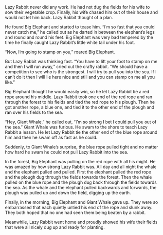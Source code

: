 Lazy Rabbit never did any work. He had not dug the fields for his wife to sow their vegetable crop. Finally, his wife chased him out of their house and would not let him back. Lazy Rabbit thought of a plan.

He found Big Elephant and started to tease him. “I’m so fast that you could never catch me,” he called out as he darted in between the elephant’s legs and round and round his feet. Big Elephant was very bad tempered by the time he finally caught Lazy Rabbit’s little white tail under his foot.

“Now, I’m going to stamp on you,” roared Big Elephant.

But Lazy Rabbit was thinking fast. “You have to lift your foot to stamp on me and then I will run away,” cried out the crafty rabbit. “We should have a competition to see who is the strongest. I will try to pull you into the sea. If I can’t do it then I will lie here nice and still and you can stamp on me all you like.”

Big Elephant thought he would easily win, so he let Lazy Rabbit tie a red rope around his middle. Lazy Rabbit took one end of the red rope and ran through the forest to his fields and tied the red rope to his plough. Then he got another rope, a blue one, and tied it to the other end of the plough and ran over his fields to the sea.

“Hey, Giant Whale,” he called out, “I’m so strong I bet I could pull you out of the sea.” Giant Whale was furious. He swam to the shore to teach Lazy Rabbit a lesson. He let Lazy Rabbit tie the other end of the blue rope around him and then he swam off as fast as he could.

Suddenly, to Giant Whale’s surprise, the blue rope pulled tight and no matter how hard he swam he could not pull Lazy Rabbit into the sea.

In the forest, Big Elephant was pulling on the red rope with all his might. He was amazed by how strong Lazy Rabbit was. All day and all night the whale and the elephant pulled and pulled. First the elephant pulled the red rope and the plough dug through the fields towards the forest. Then the whale pulled on the blue rope and the plough dug back through the fields towards the sea. As the whale and the elephant pulled backwards and forwards, the plough was pulled up and down the field, digging up the earth.

Finally, in the morning, Big Elephant and Giant Whale gave up. They were so embarrassed that each quietly untied his end of the rope and slunk away. They both hoped that no one had seen them being beaten by a rabbit.

Meanwhile, Lazy Rabbit went home and proudly showed his wife their fields that were all nicely dug up and ready for planting.